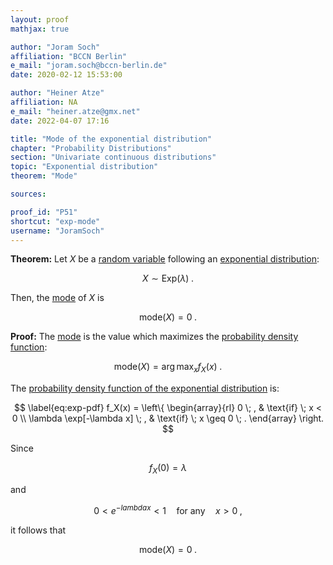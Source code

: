 ```yaml
---
layout: proof
mathjax: true

author: "Joram Soch"
affiliation: "BCCN Berlin"
e_mail: "joram.soch@bccn-berlin.de"
date: 2020-02-12 15:53:00

author: "Heiner Atze"
affiliation: NA
e_mail: "heiner.atze@gmx.net"
date: 2022-04-07 17:16

title: "Mode of the exponential distribution"
chapter: "Probability Distributions"
section: "Univariate continuous distributions"
topic: "Exponential distribution"
theorem: "Mode"

sources:

proof_id: "P51"
shortcut: "exp-mode"
username: "JoramSoch"
---
```



**Theorem:** Let $X$ be a [random variable](/D/rvar) following an [exponential distribution](/D/exp):

$$ \label{eq:exp}
X \sim \mathrm{Exp}(\lambda) \; .
$$

Then, the [mode](/D/mode) of $X$ is

$$ \label{eq:exp-mode}
\mathrm{mode}(X) = 0 \; .
$$


**Proof:**  The [mode](/D/mode) is the value which maximizes the [probability density function](/D/pdf):

$$ \label{eq:mode}
\mathrm{mode}(X) = \operatorname*{arg\,max}_x f_X(x) \; .
$$

The [probability density function of the exponential distribution](/P/exp-pdf) is:

$$ \label{eq:exp-pdf}
f_X(x) = \left\{
\begin{array}{rl}
0 \; , & \text{if} \; x < 0 \\
\lambda \exp[-\lambda x] \; , & \text{if} \; x \geq 0 \; .
\end{array}
\right.
$$

Since

$$ \label{eq:exp-pdf-eq0}
f_X(0) = \lambda
$$

and

$$ \label{eq:exp-pdf-neq0}
0 < e^{-lambda x} < 1 \quad \text{for any} \quad x > 0 \; ,
$$

it follows that

$$ \label{eq:exp-mode-qed}
\mathrm{mode}(X) = 0 \; .
$$
